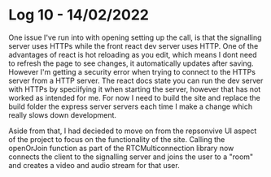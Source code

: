 # Log 10 - 14/02/2022

One issue I've run into with opening setting up the call, is that the signalling server uses HTTPs while the front react dev server uses HTTP. One of the advantages of react is hot reloading as you edit, which means I dont need to refresh the page to see changes, it automatically updates after saving. However I'm getting a security error when trying to connect to the HTTPs server from a HTTP server. The react docs state you can run the dev server with HTTPs by speciifying it when starting the server, however that has not worked as intended for me. For now I need to build the site and replace the build folder the express server servers each time I make a change which really slows down development.

Aside from that, I had decieded to move on from the repsonvive UI aspect of the project to focus on the functionality of the site. Calling the openOrJoin function as part of the RTCMulticonnection library now connects the client to the signalling server and joins the user to a "room" and creates a video and audio stream for that user.